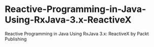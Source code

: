 


# Reactive-Programming-in-Java-Using-RxJava-3.x-ReactiveX
Reactive Programming in Java Using RxJava 3.x: ReactiveX by Packt Publishing

